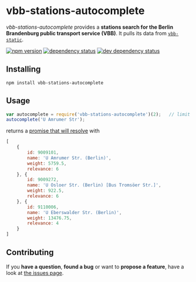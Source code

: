 # vbb-stations-autocomplete

*vbb-stations-autocomplete* provides a **stations search for the Berlin Brandenburg public transport service (VBB)**. It pulls its data from [`vbb-static`](https://github.com/derhuerst/vbb-static).

[![npm version](https://img.shields.io/npm/v/vbb-stations-autocomplete.svg)](https://www.npmjs.com/package/vbb-stations-autocomplete)
[![dependency status](https://img.shields.io/david/derhuerst/vbb-stations-autocomplete.svg)](https://david-dm.org/derhuerst/vbb-stations-autocomplete)
[![dev dependency status](https://img.shields.io/david/dev/derhuerst/vbb-stations-autocomplete.svg)](https://david-dm.org/derhuerst/vbb-stations-autocomplete#info=devDependencies)



## Installing

```shell
npm install vbb-stations-autocomplete
```



## Usage

```javascript
var autocomplete = require('vbb-stations-autocomplete')(2);   // limit by 2
autocomplete('U Amrumer Str');
```

returns a [promise that will resolve](http://documentup.com/kriskowal/q/#tutorial) with

```javascript
[
	{
		id: 9009101,
		name: 'U Amrumer Str. (Berlin)',
		weight: 5759.5,
		relevance: 6
	}, {
		id: 9009272,
		name: 'U Osloer Str. (Berlin) [Bus Tromsöer Str.]',
		weight: 922.5,
		relevance: 6
	}, {
		id: 9110006,
		name: 'U Eberswalder Str. (Berlin)',
		weight: 13476.75,
		relevance: 4
	}
]
```



## Contributing

If you **have a question**, **found a bug** or want to **propose a feature**, have a look at [the issues page](https://github.com/derhuerst/vbb-stations-autocomplete/issues).
